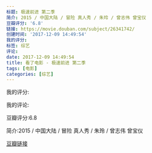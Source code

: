 ```yaml
---
标题: 极速前进 第二季
简介: 2015 / 中国大陆 / 冒险 真人秀 / 朱玲 / 曾志伟 曾宝仪
豆瓣评分: '6.8'
链接: https://movie.douban.com/subject/26341742/
创建时间: '2017-12-09 14:49:54'
我的评分:
标签: 综艺
评论:
date: 2017-12-09 14:49:54
title: 看了电影 - 极速前进 第二季
tags: [电影]
categories: [综艺]
---
```


我的评分:

我的评论:

豆瓣评分:6.8

简介:2015 / 中国大陆 / 冒险 真人秀 / 朱玲 / 曾志伟 曾宝仪

[豆瓣链接](https://movie.douban.com/subject/26341742/)

